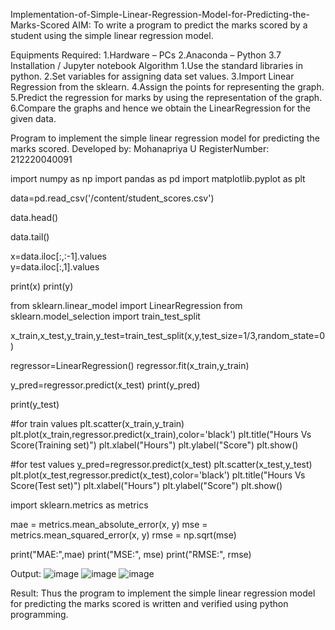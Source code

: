 Implementation-of-Simple-Linear-Regression-Model-for-Predicting-the-Marks-Scored
AIM:
To write a program to predict the marks scored by a student using the simple linear regression model.

Equipments Required:
1.Hardware – PCs
2.Anaconda – Python 3.7 Installation / Jupyter notebook
Algorithm
1.Use the standard libraries in python.
2.Set variables for assigning data set values.
3.Import Linear Regression from the sklearn.
4.Assign the points for representing the graph.
5.Predict the regression for marks by using the representation of the graph.
6.Compare the graphs and hence we obtain the LinearRegression for the given data.


Program to implement the simple linear regression model for predicting the marks scored.
Developed by: Mohanapriya U
RegisterNumber:  212220040091


import numpy as np
import pandas as pd
import matplotlib.pyplot as plt

data=pd.read_csv('/content/student_scores.csv')

data.head()

data.tail()

x=data.iloc[:,:-1].values  
y=data.iloc[:,1].values

print(x)
print(y)

from sklearn.linear_model import LinearRegression
from sklearn.model_selection import train_test_split

x_train,x_test,y_train,y_test=train_test_split(x,y,test_size=1/3,random_state=0 )

regressor=LinearRegression() 
regressor.fit(x_train,y_train)

y_pred=regressor.predict(x_test) 
print(y_pred)

print(y_test)

#for train values
plt.scatter(x_train,y_train) 
plt.plot(x_train,regressor.predict(x_train),color='black') 
plt.title("Hours Vs Score(Training set)") 
plt.xlabel("Hours")
plt.ylabel("Score")
plt.show()

#for test values
y_pred=regressor.predict(x_test) 
plt.scatter(x_test,y_test) 
plt.plot(x_test,regressor.predict(x_test),color='black') 
plt.title("Hours Vs Score(Test set)") 
plt.xlabel("Hours")
plt.ylabel("Score")
plt.show()

import sklearn.metrics as metrics

mae = metrics.mean_absolute_error(x, y)
mse = metrics.mean_squared_error(x, y)
rmse = np.sqrt(mse)  

print("MAE:",mae)
print("MSE:", mse)
print("RMSE:", rmse)

Output:
![image](https://user-images.githubusercontent.com/116153626/230723194-998fd534-5068-487d-9109-90e22d18d2d2.png)
![image](https://user-images.githubusercontent.com/116153626/230723231-60592632-80d8-4fca-b117-87c75c191ebe.png)
![image](https://user-images.githubusercontent.com/116153626/230723248-559c331a-aed8-4c9a-9296-179a5f325385.png)

Result:
Thus the program to implement the simple linear regression model for predicting the marks scored is written and verified using python programming.


